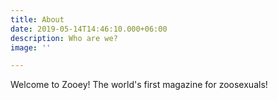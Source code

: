 ```yaml
---
title: About
date: 2019-05-14T14:46:10.000+06:00
description: Who are we?
image: ''

---
```

Welcome to Zooey! The world's first magazine for zoosexuals! 